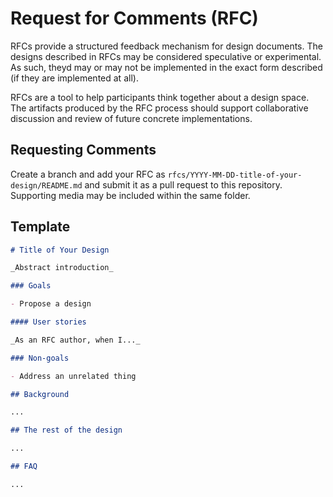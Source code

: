 # Request for Comments (RFC)

RFCs provide a structured feedback mechanism for design documents. The designs described in RFCs may be considered speculative or experimental. As such, theyd may or may not be implemented in the exact form described (if they are implemented at all).

RFCs are a tool to help participants think together about a design space. The artifacts produced by the RFC process should support collaborative discussion and review of future concrete implementations.

## Requesting Comments

Create a branch and add your RFC as `rfcs/YYYY-MM-DD-title-of-your-design/README.md` and submit it as a pull request to this repository. Supporting media may be included within the same folder.

## Template

```md
# Title of Your Design

_Abstract introduction_

### Goals

- Propose a design

#### User stories

_As an RFC author, when I..._

### Non-goals

- Address an unrelated thing

## Background

...

## The rest of the design

...

## FAQ

...

```
